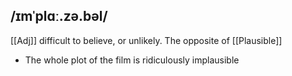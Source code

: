 ## /ɪmˈplɑː.zə.bəl/  
[[Adj]]
difficult to believe, or unlikely. 
The opposite of [[Plausible]]

- The whole plot of the film is ridiculously implausible